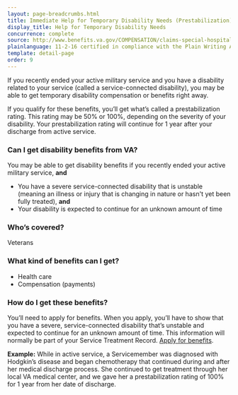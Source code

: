 ```yaml
---
layout: page-breadcrumbs.html
title: Immediate Help for Temporary Disability Needs (Prestabilization)
display_title: Help for Temporary Disability Needs
concurrence: complete
source: http://www.benefits.va.gov/COMPENSATION/claims-special-hospital_treatment.asp
plainlanguage: 11-2-16 certified in compliance with the Plain Writing Act
template: detail-page
order: 9
---
```


<div class="va-introtext">

If you recently ended your active military service and you have a disability related to your service (called a service-connected disability), you may be able to get temporary disability compensation or benefits right away.

If you qualify for these benefits, you’ll get what’s called a prestabilization rating. This rating may be 50% or 100%, depending on the severity of your disability. Your prestabilization rating will continue for 1 year after your discharge from active service.

</div>


<div class="feature" markdown="1">

### Can I get disability benefits from VA?

You may be able to get disability benefits if you recently ended your active military service, **and**
- You have a severe service-connected disability that is unstable (meaning an illness or injury that is changing in nature or hasn't yet been fully treated), **and**
- Your disability is expected to continue for an unknown amount of time

### Who’s covered?
Veterans
</div>

### What kind of benefits can I get?

- Health care
- Compensation (payments)

### How do I get these benefits?

You’ll need to apply for benefits. When you apply, you’ll have to show that you have a severe, service-connected disability that’s unstable and expected to continue for an unknown amount of time. This information will normally be part of your Service Treatment Record. [Apply for benefits](/disability-benefits/apply/).

**Example:** While in active service, a Servicemember was diagnosed with Hodgkin’s disease and began chemotherapy that continued during and after her medical discharge process. She continued to get treatment through her local VA medical center, and we gave her a prestabilization rating of 100% for 1 year from her date of discharge.
